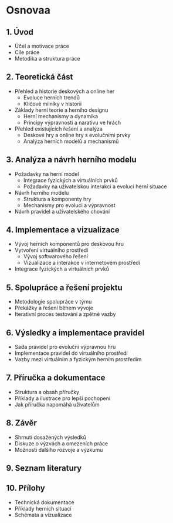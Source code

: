 # Osnovaa

## 1. Úvod
- Účel a motivace práce
- Cíle práce
- Metodika a struktura práce

## 2. Teoretická část
- Přehled a historie deskových a online her
    - Evoluce herních trendů
    - Klíčové milníky v historii
- Základy herní teorie a herního designu
    - Herní mechanismy a dynamika
    - Principy výpravnosti a narativu ve hrách
- Přehled existujících řešení a analýza
    - Deskové hry a online hry s evolučními prvky
    - Analýza herních modelů a mechanismů

## 3. Analýza a návrh herního modelu
- Požadavky na herní model
    - Integrace fyzických a virtuálních prvků
    - Požadavky na uživatelskou interakci a evoluci herní situace
- Návrh herního modelu
    - Struktura a komponenty hry
    - Mechanismy pro evoluci a výpravnost
- Návrh pravidel a uživatelského chování

## 4. Implementace a vizualizace
- Vývoj herních komponentů pro deskovou hru
- Vytvoření virtuálního prostředí
    - Vývoj softwarového řešení
    - Vizualizace a interakce v internetovém prostředí
- Integrace fyzických a virtuálních prvků

## 5. Spolupráce a řešení projektu
- Metodologie spolupráce v týmu
- Překážky a řešení během vývoje
- Iterativní proces testování a zpětné vazby

## 6. Výsledky a implementace pravidel
- Sada pravidel pro evoluční výpravnou hru
- Implementace pravidel do virtuálního prostředí
- Vazby mezi virtuálním a fyzickým herním prostředím

## 7. Příručka a dokumentace
- Struktura a obsah příručky
- Příklady a ilustrace pro lepší pochopení
- Jak příručka napomáhá uživatelům

## 8. Závěr
- Shrnutí dosažených výsledků
- Diskuze o výzvách a omezeních práce
- Možnosti dalšího rozvoje a výzkumu

## 9. Seznam literatury

## 10. Přílohy
- Technická dokumentace
- Příklady herních situací
- Schémata a vizualizace
